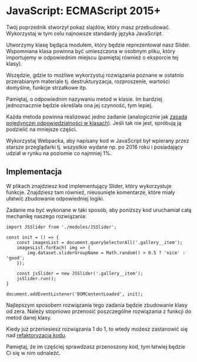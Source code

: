 # JavaScript: ECMAScript 2015+ 

Twój poprzednik stworzył pokaz slajdów, który masz przebudować. Wykorzystaj w tym celu najnowsze standardy języka JavaScript.

Utworzymy klasę będąca modułem, który będzie reprezentował nasz Slider. Wspomniana klasa powinna być umieszczona w osobnym pliku, który importujemy w odpowiednim miejscu (pamiętaj również o eksporcie tej klasy).

Wszędzie, gdzie to możliwe wykorzystuj rozwiązania poznane w ostatnio przerabianym materiale tj. destrukturyzacja, rozproszenie, wartości domyślne, funkcje strzałkowe itp.

Pamiętaj, o odpowiednim nazywaniu metod w klasie. Im bardziej jednoznacznie będzie określała ona jej czynność, tym lepiej.

Każda metoda powinna realizować jedno zadanie (analogicznie jak [zasada pojedynczej odpowiedzialności w klasach](https://pl.wikipedia.org/wiki/Zasada_jednej_odpowiedzialno%C5%9Bci)). Jeśli tak nie jest, spróbują ją podzielić na mniejsze części.

Wykorzystaj Webpacka, aby napisany kod w JavaScript był wpierany przez starsze przeglądarki tj. wszystkie wydane np. po 2016 roku i posiadający udział w rynku na poziomie co najmniej 1%.

## Implementacja

W plikach znajdziesz kod implementujący Slider, który wykorzystuje funkcje. Znajdziesz tam również, nieusunięte komentarze, które miały ułatwić zbudowanie odpowiedniej logiki.

Zadanie ma być wykonane w taki sposób, aby poniższy kod uruchamiał całą mechanikę naszego rozwiązania:

```
import JSSlider from './modules/JSSlider';

const init = () => {
    const imagesList = document.querySelectorAll('.gallery__item');
    imagesList.forEach( img => {
        img.dataset.sliderGroupName = Math.random() > 0.5 ? 'nice' : 'good';
    });

    const jsSlider = new JSSlider('.gallery__item');
    jsSlider.run();
}

document.addEventListener('DOMContentLoaded', init);
```

Najlepszym sposobem rozwiązania tego zadania będzie zbudowanie klasy od zera. Należy stopniowo przenosić poszczególne rozwiązania z funkcji do metod danej klasy.

Kiedy już przeniesiesz rozwiązania 1 do 1, to wtedy możesz zastanowić się nad [refaktoryzacją kodu](https://pl.wikipedia.org/wiki/Refaktoryzacja).

Pamiętaj, że im częściej sprawdzasz przenoszony kod, tym łatwiej będzie Ci się w nim odnaleźć.